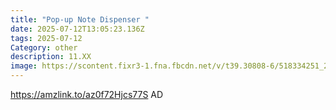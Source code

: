```yaml
---
title: "Pop-up Note Dispenser "
date: 2025-07-12T13:05:23.136Z
tags: 2025-07-12
Category: other
description: 11.XX
image: https://scontent.fixr3-1.fna.fbcdn.net/v/t39.30808-6/518334251_24612176738379761_5445841536970040190_n.jpg?_nc_cat=107&ccb=1-7&_nc_sid=aa7b47&_nc_ohc=FfaQSXBIuqEQ7kNvwFXiJEa&_nc_oc=AdkV5eLTBqO-8bj0roCG9iOzrR4lGWfiwvvl0ODT1xIIsILR4A3qQv8MvC-v5s5kZVQ&_nc_zt=23&_nc_ht=scontent.fixr3-1.fna&_nc_gid=Osn1tNQGoSUtmmR_fyTTCg&oh=00_AfT8BzdVHeT07N-Y1KQuBNogIFJham-JqaJVX7LYjYftlg&oe=68781B48
---
```

https://amzlink.to/az0f72Hjcs77S    AD